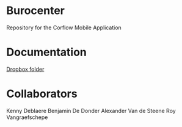 # Burocenter
Repository for the Corflow Mobile Application
# Documentation
  [Dropbox folder](http://goo.gl/n4bpI1)

# Collaborators
  Kenny Deblaere
  Benjamin De Donder
  Alexander Van de Steene
  Roy Vangraefschepe
